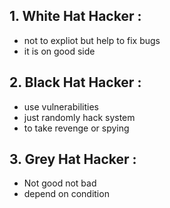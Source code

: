 ## 1. White Hat Hacker :
- not to expliot but help to fix bugs
- it is on good side
## 2. Black Hat Hacker :
- use vulnerabilities
- just randomly hack system
- to take revenge or spying
## 3. Grey Hat Hacker :
- Not good not bad 
- depend on condition